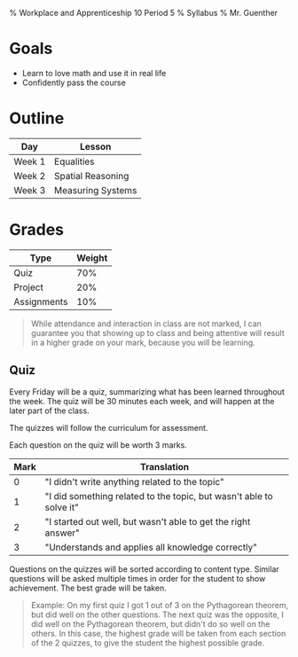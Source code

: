 % Workplace and Apprenticeship 10 Period 5
% Syllabus
% Mr. Guenther

# Goals

* Learn to love math and use it in real life
* Confidently pass the course

# Outline

Day | Lesson
-----|-----
Week 1 | Equalities
Week 2 | Spatial Reasoning
Week 3 | Measuring Systems

# Grades

Type | Weight
-----|-----
Quiz | 70%
Project | 20%
Assignments | 10%

>While attendance and interaction in class are not marked, I can guarantee you that showing up to class and being attentive will result in a higher grade on your mark, because you will be learning.


## Quiz

Every Friday will be a quiz, summarizing what has been learned throughout the week. The quiz will be 30 minutes each week, and will happen at the later part of the class.

The quizzes will follow the curriculum for assessment.

Each question on the quiz will be worth 3 marks.

Mark | Translation
-----|-----
0 |"I didn't write anything related to the topic"
1 |"I did something related to the topic, but wasn't able to solve it"
2 |"I started out well, but wasn't able to get the right answer"
3 |"Understands and applies all knowledge correctly"

Questions on the quizzes will be sorted according to content type. Similar questions will be asked multiple times in order for the student to show achievement. The best grade will be taken.

> Example: On my first quiz I got 1 out of 3 on the Pythagorean theorem, but did well on the other questions. The next quiz was the opposite, I did well on the Pythagorean theorem, but didn't do so well on the others. In this case, the highest grade will be taken from each section of the 2 quizzes, to give the student the highest possible grade.
